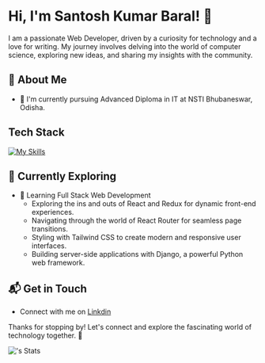 # Hi, I'm Santosh Kumar Baral! 👋

I am a passionate Web Developer, driven by a curiosity for technology and a love for writing. My journey involves delving into the world of computer science, exploring new ideas, and sharing my insights with the community.



## 🚀 About Me

- 🔭 I'm currently pursuing Advanced Diploma in IT at NSTI Bhubaneswar, Odisha.

## Tech Stack
[![My Skills](https://skillicons.dev/icons?i=js,html,css,bootstrap,php,sql,mongodb,python)](https://skillicons.dev)

## 🌱 Currently Exploring

- 🚀 Learning Full Stack Web Development
  - Exploring the ins and outs of React and Redux for dynamic front-end experiences.
  - Navigating through the world of React Router for seamless page transitions.
  - Styling with Tailwind CSS to create modern and responsive user interfaces.
  - Building server-side applications with Django, a powerful Python web framework.

<!--
 ## 🏆 Achievements

- 🌟 Completed Hacktoberfest 2023 - Contributed to open source projects and celebrated the spirit of collaboration.
-->

## 📬 Get in Touch

- Connect with me on [Linkdin](https://www.linkedin.com/in/santosh-ku-baral)

Thanks for stopping by! Let's connect and explore the fascinating world of technology together. 🚀


![<Santosh-kumar-Baral>'s Stats](https://github-readme-stats.vercel.app/api?username=Santosh-kumar-Baral&theme=vue-dark&show_icons=true&hide_border=true&count_private=true)


<!--

Here are some ideas to get you started:

- 🔭 I’m currently working on ...
- 🌱 I’m currently learning ...
- 👯 I’m looking to collaborate on ...
- 🤔 I’m looking for help with ...
- 💬 Ask me about ...
- 📫 How to reach me: ...
- 😄 Pronouns: ...
- ⚡ Fun fact: ...
-->
